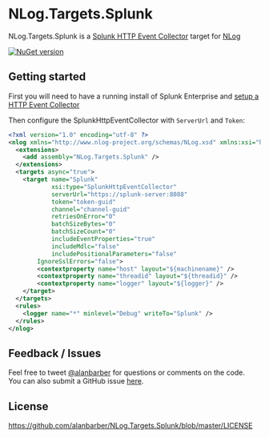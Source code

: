 NLog.Targets.Splunk
===================

NLog.Targets.Splunk is a [Splunk HTTP Event Collector](http://dev.splunk.com/view/event-collector/SP-CAAAE7F) target for [NLog](http://nlog-project.org/)

[![NuGet version](https://badge.fury.io/nu/NLog.Targets.Splunk.svg)](https://badge.fury.io/nu/NLog.Targets.Splunk)

## Getting started

First you will need to have a running install of Splunk Enterprise and [setup a HTTP Event Collector](http://docs.splunk.com/Documentation/Splunk/latest/Data/UsetheHTTPEventCollector)

Then configure the SplunkHttpEventCollector with `ServerUrl` and `Token`:

```xml
<?xml version="1.0" encoding="utf-8" ?>
<nlog xmlns="http://www.nlog-project.org/schemas/NLog.xsd" xmlns:xsi="http://www.w3.org/2001/XMLSchema-instance" >
  <extensions>
    <add assembly="NLog.Targets.Splunk" />
  </extensions>
  <targets async="true">
    <target name="Splunk"
            xsi:type="SplunkHttpEventCollector"
            serverUrl="https://splunk-server:8088"
            token="token-guid"
            channel="channel-guid"
            retriesOnError="0"
            batchSizeBytes="0"
            batchSizeCount="0"
            includeEventProperties="true"
            includeMdlc="false"
            includePositionalParameters="false"
	    IgnoreSslErrors="false">
		<contextproperty name="host" layout="${machinename}" />
		<contextproperty name="threadid" layout="${threadid}" />
		<contextproperty name="logger" layout="${logger}" />
	</target>    
  </targets>
  <rules>
    <logger name="*" minlevel="Debug" writeTo="Splunk" />
  </rules>
</nlog>
```

## Feedback / Issues

Feel free to tweet [@alanbarber](http://twitter.com/alanbarber) for questions or comments on the code.  
You can also submit a GitHub issue [here](https://github.com/alanbarber/NLog.Targets.Splunk/issues).

## License

https://github.com/alanbarber/NLog.Targets.Splunk/blob/master/LICENSE
